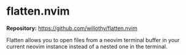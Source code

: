 # flatten.nvim

**Repository:** https://github.com/willothy/flatten.nvim

Flatten allows you to open files from a neovim terminal buffer in your current neovim instance instead of a nested one in the terminal.
